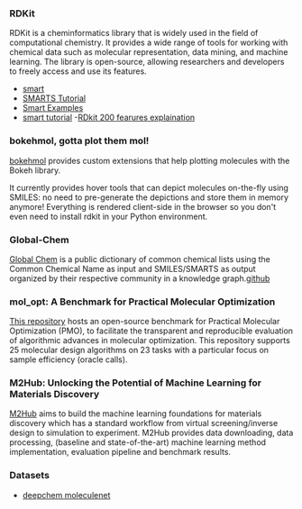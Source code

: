 ### RDKit
RDKit is a cheminformatics library that is widely used in the field of computational chemistry. It provides a wide range of tools for working with chemical data such as molecular representation, data mining, and machine learning. The library is open-source, allowing researchers and developers to freely access and use its features.

- [smart](https://www.daylight.com/dayhtml/doc/theory/theory.smarts.html)
- [SMARTS Tutorial](https://www.daylight.com/dayhtml_tutorials/languages/smarts/index.html)
- [Smart Examples](https://www.daylight.com/dayhtml_tutorials/languages/smarts/smarts_examples.html)
- [smart tutorial](https://www.labcognition.com/onlinehelp/en/smiles_and_smarts_nomenclature.htm)
-[RDkit 200 fearures explaination](https://datagrok.ai/help/domains/chem/descriptors)

### bokehmol, gotta plot them mol!
[bokehmol](https://github.com/cbouy/bokehmol) provides custom extensions that help plotting molecules with the Bokeh library.

It currently provides hover tools that can depict molecules on-the-fly using SMILES: no need to pre-generate the depictions and store them in memory anymore! Everything is rendered client-side in the browser so you don't even need to install rdkit in your Python environment.

### Global-Chem
[Global Chem](https://globalchem.gitbook.io/globalchem-your-chemical-graph-network/) is a public dictionary of common chemical lists using the Common Chemical Name as input and SMILES/SMARTS as output organized by their respective community in a knowledge graph.[github](https://github.com/Global-Chem/global-chem)

### mol_opt: A Benchmark for Practical Molecular Optimization
[This repository](https://github.com/wenhao-gao/mol_opt) hosts an open-source benchmark for Practical Molecular Optimization (PMO), to facilitate the transparent and reproducible evaluation of algorithmic advances in molecular optimization. This repository supports 25 molecular design algorithms on 23 tasks with a particular focus on sample efficiency (oracle calls). 

### M2Hub: Unlocking the Potential of Machine Learning for Materials Discovery
[M2Hub](https://github.com/yuanqidu/M2Hub) aims to build the machine learning foundations for materials discovery which has a standard workflow from virtual screening/inverse design to simulation to experiment. M2Hub provides data downloading, data processing, (baseline and state-of-the-art) machine learning method implementation, evaluation pipeline and benchmark results. 

### Datasets
- [deepchem moleculenet](https://deepchem.readthedocs.io/en/latest/api_reference/moleculenet.html)

